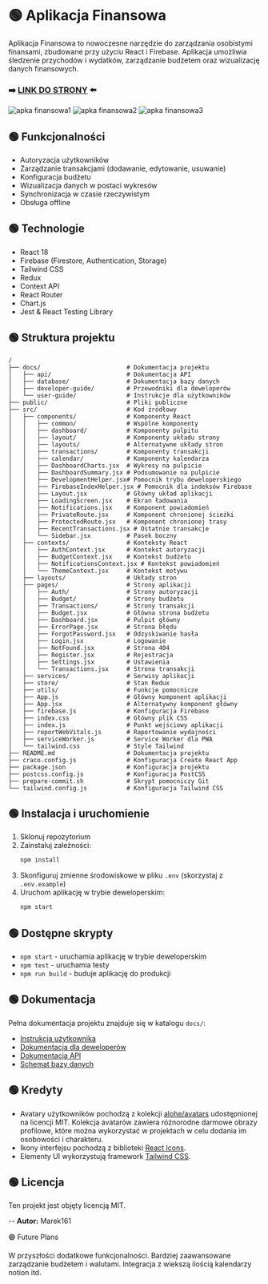 # 🟢 Aplikacja Finansowa

Aplikacja Finansowa to nowoczesne narzędzie do zarządzania osobistymi finansami, zbudowane przy użyciu React i Firebase. Aplikacja umożliwia śledzenie przychodów i wydatków, zarządzanie budżetem oraz wizualizację danych finansowych.

### ➡️  [LINK DO STRONY](https://apka-finansowa-git-master-marek161s-projects.vercel.app/login)  ⬅️

![apka finansowa1](https://github.com/user-attachments/assets/30e3cf02-fa04-44be-a49d-c5e449673664)
![apka finansowa2](https://github.com/user-attachments/assets/22af59fa-d55d-4743-a0c0-7978fac6ac9d)
![apka finansowa3](https://github.com/user-attachments/assets/eef52f2b-7b12-4728-9d98-5a3d5b8487e7)



## 🟢 Funkcjonalności

- Autoryzacja użytkowników
- Zarządzanie transakcjami (dodawanie, edytowanie, usuwanie)
- Konfiguracja budżetu
- Wizualizacja danych w postaci wykresów
- Synchronizacja w czasie rzeczywistym
- Obsługa offline

## 🟢 Technologie

- React 18
- Firebase (Firestore, Authentication, Storage)
- Tailwind CSS
- Redux
- Context API
- React Router
- Chart.js
- Jest & React Testing Library

## 🟢 Struktura projektu

```
/
├── docs/                        # Dokumentacja projektu
│   ├── api/                     # Dokumentacja API
│   ├── database/                # Dokumentacja bazy danych
│   ├── developer-guide/         # Przewodniki dla deweloperów
│   └── user-guide/              # Instrukcje dla użytkowników
├── public/                      # Pliki publiczne
├── src/                         # Kod źródłowy
│   ├── components/              # Komponenty React
│   │   ├── common/              # Wspólne komponenty
│   │   ├── dashboard/           # Komponenty pulpitu
│   │   ├── layout/              # Komponenty układu strony
│   │   ├── layouts/             # Alternatywne układy stron
│   │   ├── transactions/        # Komponenty transakcji
│   │   ├── calendar/            # Komponenty kalendarza
│   │   ├── DashboardCharts.jsx  # Wykresy na pulpicie
│   │   ├── DashboardSummary.jsx # Podsumowanie na pulpicie
│   │   ├── DevelopmentHelper.jsx# Pomocnik trybu deweloperskiego
│   │   ├── FirebaseIndexHelper.jsx # Pomocnik dla indeksów Firebase
│   │   ├── Layout.jsx           # Główny układ aplikacji
│   │   ├── LoadingScreen.jsx    # Ekran ładowania
│   │   ├── Notifications.jsx    # Komponent powiadomień
│   │   ├── PrivateRoute.jsx     # Komponent chronionej ścieżki
│   │   ├── ProtectedRoute.jsx   # Komponent chronionej trasy
│   │   ├── RecentTransactions.jsx # Ostatnie transakcje
│   │   └── Sidebar.jsx          # Pasek boczny
│   ├── contexts/                # Konteksty React
│   │   ├── AuthContext.jsx      # Kontekst autoryzacji
│   │   ├── BudgetContext.jsx    # Kontekst budżetu
│   │   ├── NotificationsContext.jsx # Kontekst powiadomień
│   │   └── ThemeContext.jsx     # Kontekst motywu
│   ├── layouts/                 # Układy stron
│   ├── pages/                   # Strony aplikacji
│   │   ├── Auth/                # Strony autoryzacji
│   │   ├── Budget/              # Strony budżetu
│   │   ├── Transactions/        # Strony transakcji
│   │   ├── Budget.jsx           # Główna strona budżetu
│   │   ├── Dashboard.jsx        # Pulpit główny
│   │   ├── ErrorPage.jsx        # Strona błędu
│   │   ├── ForgotPassword.jsx   # Odzyskiwanie hasła
│   │   ├── Login.jsx            # Logowanie
│   │   ├── NotFound.jsx         # Strona 404
│   │   ├── Register.jsx         # Rejestracja
│   │   ├── Settings.jsx         # Ustawienia
│   │   └── Transactions.jsx     # Strona transakcji
│   ├── services/                # Serwisy aplikacji
│   ├── store/                   # Stan Redux
│   ├── utils/                   # Funkcje pomocnicze
│   ├── App.js                   # Główny komponent aplikacji
│   ├── App.jsx                  # Alternatywny komponent główny
│   ├── firebase.js              # Konfiguracja Firebase
│   ├── index.css                # Główny plik CSS
│   ├── index.js                 # Punkt wejściowy aplikacji
│   ├── reportWebVitals.js       # Raportowanie wydajności
│   ├── serviceWorker.js         # Service Worker dla PWA
│   └── tailwind.css             # Style Tailwind
├── README.md                    # Dokumentacja projektu
├── craco.config.js              # Konfiguracja Create React App
├── package.json                 # Konfiguracja projektu
├── postcss.config.js            # Konfiguracja PostCSS
├── prepare-commit.sh            # Skrypt pomocniczy Git
└── tailwind.config.js           # Konfiguracja Tailwind CSS
```


## 🟢 Instalacja i uruchomienie

1. Sklonuj repozytorium
2. Zainstaluj zależności:
   ```bash
   npm install
   ```
3. Skonfiguruj zmienne środowiskowe w pliku `.env` (skorzystaj z `.env.example`)
4. Uruchom aplikację w trybie deweloperskim:
   ```bash
   npm start
   ```

## 🟢 Dostępne skrypty

- `npm start` - uruchamia aplikację w trybie deweloperskim
- `npm test` - uruchamia testy
- `npm run build` - buduje aplikację do produkcji

## 🟢 Dokumentacja

Pełna dokumentacja projektu znajduje się w katalogu `docs/`:

- [Instrukcja użytkownika](docs/user-guide/README.md)
- [Dokumentacja dla deweloperów](docs/developer-guide/README.md)
- [Dokumentacja API](docs/api/api.md)
- [Schemat bazy danych](docs/database/README.md)

## 🟢 Kredyty

- Avatary użytkowników pochodzą z kolekcji [alohe/avatars](https://github.com/alohe/avatars) udostępnionej na licencji MIT. Kolekcja avatarów zawiera różnorodne darmowe obrazy profilowe, które można wykorzystać w projektach w celu dodania im osobowości i charakteru.
- Ikony interfejsu pochodzą z biblioteki [React Icons](https://react-icons.github.io/react-icons/).
- Elementy UI wykorzystują framework [Tailwind CSS](https://tailwindcss.com/).

## 🟢 Licencja

Ten projekt jest objęty licencją MIT.

--
**Autor:** Marek161

🟢 Future Plans

W przyszłości dodatkowe funkcjonalności. Bardziej zaawansowane zarządzanie budżetem i walutami. Integracja z wiekszą ilością kalendarzy notion itd.
